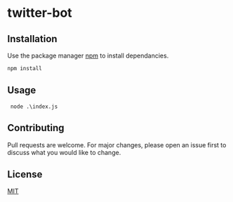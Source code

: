 # twitter-bot

## Installation

Use the package manager [npm](https://www.npmjs.com/) to install dependancies.

```bash
npm install
```

## Usage

```
 node .\index.js
```

## Contributing

Pull requests are welcome. For major changes, please open an issue first to discuss what you would like to change.

## License

[MIT](https://choosealicense.com/licenses/mit/)
